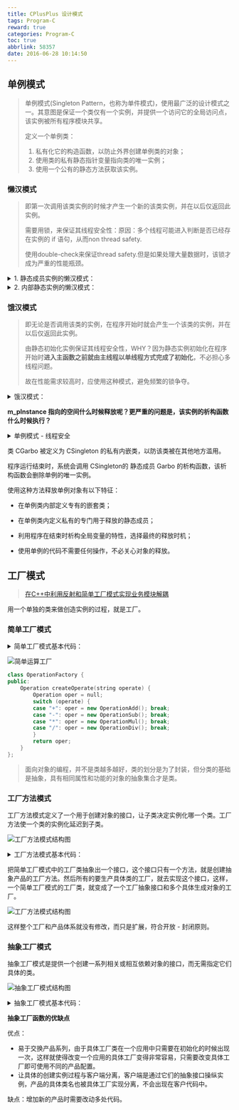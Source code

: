 ```yaml
---
title: CPlusPlus 设计模式
tags: Program-C
reward: true
categories: Program-C
toc: true
abbrlink: 58357
date: 2016-06-28 10:14:50
---
```


## 单例模式

> 单例模式(Singleton Pattern，也称为单件模式)，使用最广泛的设计模式之一。其意图是保证一个类仅有一个实例，并提供一个访问它的全局访问点，该实例被所有程序模块共享。
>
> 定义一个单例类：
>
> 1. 私有化它的构造函数，以防止外界创建单例类的对象；
> 2. 使用类的私有静态指针变量指向类的唯一实例；
> 3. 使用一个公有的静态方法获取该实例。

### 懒汉模式

> 即第一次调用该类实例的时候才产生一个新的该类实例，并在以后仅返回此实例。
>
> 需要用锁，来保证其线程安全性：原因：多个线程可能进入判断是否已经存在实例的 if 语句，从而non thread safety.
>
> 使用double-check来保证thread safety.但是如果处理大量数据时，该锁才成为严重的性能瓶颈。

<details><summary>1. 静态成员实例的懒汉模式：</summary>

```c++
class Singleton
{
public:
    static Singleton* getInstance();
private:
    static Singleton* m_instance;
    Singleton(){}
};

Singleton* Singleton::getInstance()
{
    if(NULL == m_instance)
    {
        Lock();//借用其它类来实现，如boost
        if(NULL == m_instance)
        {
            m_instance = new Singleton;
        }
        UnLock();
    }
    return m_instance;
}
```

</details>

<details><summary>2. 内部静态实例的懒汉模式：</summary>

```c++
class SingletonInside
{
public:
    static SingletonInside* getInstance()
    {
        Lock(); // not needed after C++0x
        static SingletonInside instance;
        UnLock(); // not needed after C++0x
        return instance; 
    }
private:
    SingletonInside(){}
};
```

</details>

###  饿汉模式

> 即无论是否调用该类的实例，在程序开始时就会产生一个该类的实例，并在以后仅返回此实例。
>
> 由静态初始化实例保证其线程安全性，WHY？因为静态实例初始化在程序开始时**进入主函数之前就由主线程以单线程方式完成了初始化**，不必担心多线程问题。
>
> 故在性能需求较高时，应使用这种模式，避免频繁的锁争夺。

<details><summary>饿汉模式：</summary>

```c++
class SingletonStatic
{
public:
    static const SingletonStatic* getInstance()
    {
        return m_instance;
    }
private:
    static const SingletonStatic* m_instance;
    SingletonStatic(){}
};

//外部初始化 before invoke main
const SingletonStatic* SingletonStatic::m_instance = new SingletonStatic;
```

</details>

**m_pInstance 指向的空间什么时候释放呢？更严重的问题是，该实例的析构函数什么时候执行？**

<details><summary>单例模式 - 线程安全</summary>

```c++
#include <iostream>>
using namespace std;
 
class Singleton 
{
public:
    static Singleton *GetInstance();
 
private: 
    Singleton() 
    { 
        cout << "Singleton ctor" << endl;
    }
    ~Singleton() 
    { 
        cout << "Singleton dtor" << endl; 
    } 
    static Singleton *m_pInstance;
    
    class Garbo
    { 
    public: 
        ~Garbo()
        {
            if (Singleton::m_pInstance)
            {
                cout << "Garbo dtor" << endl;
                delete Singleton::m_pInstance;
            }
        }
    };
    static Garbo garbo; 
};
 
Singleton::Garbo Singleton::garbo;  // 一定要初始化，不然程序结束时不会析构garbo
Singleton *Singleton::m_pInstance = NULL;
Singleton *Singleton::GetInstance()
{ 
    if (m_pInstance == NULL) 
        m_pInstance = new Singleton;
    return m_pInstance; 
}
 
int main()
{
    Singleton *p1 = Singleton::GetInstance();
    Singleton *p2 = Singleton::GetInstance();
 
    if (p1 == p2) 
        cout << "p1 == p2" << endl;
 
    return 0;
}
```

```shell
# 输出结果如下：
Singleton ctor
p1 == p2
Garbo dtor
Singleton dtor
```

</details>

类 CGarbo 被定义为 CSingleton 的私有内嵌类，以防该类被在其他地方滥用。

程序运行结束时，系统会调用 CSingleton的 静态成员 Garbo 的析构函数，该析构函数会删除单例的唯一实例。

使用这种方法释放单例对象有以下特征：

- 在单例类内部定义专有的嵌套类；

- 在单例类内定义私有的专门用于释放的静态成员；

- 利用程序在结束时析构全局变量的特性，选择最终的释放时机；

- 使用单例的代码不需要任何操作，不必关心对象的释放。

## 工厂模式

> [在C++中利用反射和简单工厂模式实现业务模块解耦](<http://blog.fatedier.com/2015/03/04/decoupling-by-using-reflect-and-simple-factory-pattern-in-cpp/>)

用一个单独的类来做创造实例的过程，就是工厂。

### 简单工厂模式

<details><summary>简单工厂模式基本代码：</summary>

```c++
#include <iostream>
using namespace std;

class AbstractProduct {
public:
    virtual ~AbstractProduct() {} 
    virtual void Operation() = 0;
};

class ProductA : public AbstractProduct {
public:
    void Operation() { cout << "ProductA" << endl; }
};

class ProductB : public AbstractProduct {
public:
    void Operation() { cout << "ProductB" << endl; }
};

class Factory {
public:
    AbstractProduct* createProduct(char product) {
        AbstractProduct* ap = NULL;
        switch(product) {
            case 'A': ap = new ProductA(); break;
            case 'B': ap = new ProductB(); break;
        }
        return ap;
    }
};

int main() {
    Factory* f = new Factory();
    AbstractProduct* apa = f->createProduct('A');
    apa->Operation();  // ProductA

    AbstractProduct* apb = f->createProduct('B');
    apb->Operation();  // ProductB

    delete apa;
    delete apb;
    delete f;

    return 0;
}
```

</details>

![简单运算工厂](/images/imageProgramC/简单运算工厂.png)

```c++
class OperationFactory {
public:
    Operation createOperate(string operate) {
        Operation oper = null;
        switch (operate) {
        case "+": oper = new OperationAdd(); break;
        case "-": oper = new OperationSub(); break;
        case "*": oper = new OperationMul(); break;
        case "/": oper = new OperationDiv(); break;
        }
        return oper;
    }
};
```

> 面向对象的编程，并不是类越多越好，类的划分是为了封装，但分类的基础是抽象，具有相同属性和功能的对象的抽象集合才是类。

### 工厂方法模式

工厂方法模式定义了一个用于创建对象的接口，让子类决定实例化哪一个类。工厂方法使一个类的实例化延迟到子类。

![工厂方法模式结构图](/images/imageProgramC/工厂方法模式结构图.png)

<details><summary>工厂方法模式基本代码：</summary>

```c++
#include <iostream>
using namespace std;

class Product {
public:
    virtual ~Product(){}
    virtual void Operation() = 0;
};

class ConcreteProductA : public Product {
public:
    void Operation() { cout << "ConcreteProductA" << endl; }
};

class ConcreteProductB : public Product {
public:
    void Operation() { cout << "ConcreteProductB" << endl; }
};

class Creator{
public:
    virtual Product* FactoryMethod() = 0;
    virtual ~Creator(){}
};

class ConcreteCreatorA : public Creator {
public:
    Product* FactoryMethod() { return new ConcreteProductA(); }
};

class ConcreteCreatorB : public Creator {
public:
    Product* FactoryMethod() { return new ConcreteProductB(); }
};

int main() {
    Creator* ca = new ConcreteCreatorA();
    Product* pa = ca->FactoryMethod();
    pa->Operation(); // ConcreteProductA

    Creator* cb = new ConcreteCreatorB();
    Product* pb = cb->FactoryMethod();
    pb->Operation(); // ConcreteProductB

    delete ca;
    delete pa;
    delete cb;
    delete pb;

    return 0;
}
```

</details>

把简单工厂模式中的工厂类抽象出一个接口，这个接口只有一个方法，就是创建抽象产品的工厂方法。然后所有的要生产具体类的工厂，就去实现这个接口，这样，一个简单工厂模式的工厂类，就变成了一个工厂抽象接口和多个具体生成对象的工厂。

![工厂方法模式结构图](/images/imageProgramC/工厂方法模式结构图-01.png)

这样整个工厂和产品体系就没有修改，而只是扩展，符合开放 - 封闭原则。

### 抽象工厂模式

抽象工厂模式是提供一个创建一系列相关或相互依赖对象的接口，而无需指定它们具体的类。

![抽象工厂模式结构图](/images/imageProgramC/抽象工厂模式结构图.png)

<details><summary>抽象工厂模式基本代码：</summary>

```c++
#include <iostream>
using namespace std;

class AbstractProductA {
public:
    virtual ~AbstractProductA(){}
    virtual void Operation() = 0;
};

class ProductA1 : public AbstractProductA {
public:
    void Operation() {
        cout << "ProductA1" << endl;
    }
};

class ProductA2 : public AbstractProductA {
public:
    void Operation() {
        cout << "ProductA2" << endl;
    }
};

class AbstractProductB {
public:
    virtual ~AbstractProductB(){}
    virtual void Operation() = 0;
};

class ProductB1 : public AbstractProductB {
public:
    void Operation() {
        cout << "ProductB1" << endl;
    }
};

class ProductB2 : public AbstractProductB {
public:
    void Operation() {
        cout << "ProductB2" << endl;
    }
};


class AbstractFactory {
public:
    virtual AbstractProductA* CreateProductA() = 0;
    virtual AbstractProductB* CreateProductB() = 0;
    virtual ~AbstractFactory(){}
};

class ConcreteFactory1 : public AbstractFactory {
public:
    ProductA1* CreateProductA() {
        return new ProductA1();
    }
    ProductB1* CreateProductB() {
        return new ProductB1();
    }
};

class ConcreteFactory2 : public AbstractFactory {
public:
    ProductA2* CreateProductA() {
        return new ProductA2();
    }
    ProductB2* CreateProductB() {
        return new ProductB2();
    }
};

int main() {
    AbstractFactory* af1 = new ConcreteFactory1();
    // 具体工厂创建对应的具体产品
    AbstractProductA* apa1 = af1->CreateProductA();  // 工厂1创建产品A
    apa1->Operation();  // ProductA1

    AbstractProductB* apb1 = af1->CreateProductB();  // 工厂1创建产品B
    apb1->Operation();  // ProductB1

    AbstractFactory* af2 = new ConcreteFactory2();
    AbstractProductA* apa2 = af2->CreateProductA();  // 工厂2创建产品A
    apa2->Operation();  // ProductA2

    AbstractProductB* apb2 = af2->CreateProductB();  // 工厂2创建产品B
    apb2->Operation();  // ProductB2

    delete apa1;
    delete apa2;
    delete af1;
    delete apb1;
    delete apb2;
    delete af2;
    return 0;
}
```

</details>

**抽象工厂函数的优缺点**

优点：

- 易于交换产品系列，由于具体工厂类在一个应用中只需要在初始化的时候出现一次，这样就使得改变一个应用的具体工厂变得非常容易，只需要改变具体工厂即可使用不同的产品配置。
- 让具体的创建实例过程与客户端分离，客户端是通过它们的抽象接口操纵实例，产品的具体类名也被具体工厂实现分离，不会出现在客户代码中。

缺点：增加新的产品时需要改动多处代码。

